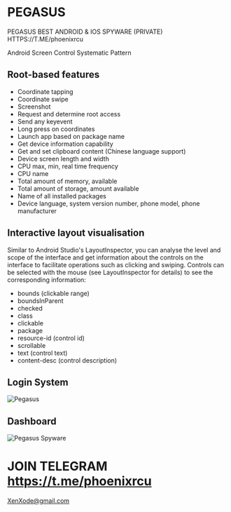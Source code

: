 # PEGASUS
PEGASUS BEST ANDROID &amp; IOS SPYWARE (PRIVATE)
HTTPS://T.ME/phoenixrcu


Android Screen Control Systematic Pattern 

## Root-based features

- Coordinate tapping
- Coordinate swipe
- Screenshot
- Request and determine root access
- Send any keyevent
- Long press on coordinates
- Launch app based on package name
- Get device information capability
- Get and set clipboard content (Chinese language support)
- Device screen length and width
- CPU max, min, real time frequency
- CPU name
- Total amount of memory, available
- Total amount of storage, amount available
- Name of all installed packages
- Device language, system version number, phone model, phone manufacturer

## Interactive layout visualisation

Similar to Android Studio's LayoutInspector, you can analyse the level and scope of the interface and get information about the controls on the interface to facilitate operations such as clicking and swiping.
Controls can be selected with the mouse (see LayoutInspector for details) to see the corresponding information:

- bounds (clickable range)
- boundsInParent
- checked
- class
- clickable
- package
- resource-id (control id)
- scrollable
- text (control text)
- content-desc (control description)

  
## Login System
![Pegasus](https://i.imgur.com/rRZD6Pm.png)

## Dashboard

![Pegasus Spyware](https://i.imgur.com/VOjitdW.png)


# JOIN TELEGRAM https://t.me/phoenixrcu
XenXode@gmail.com

